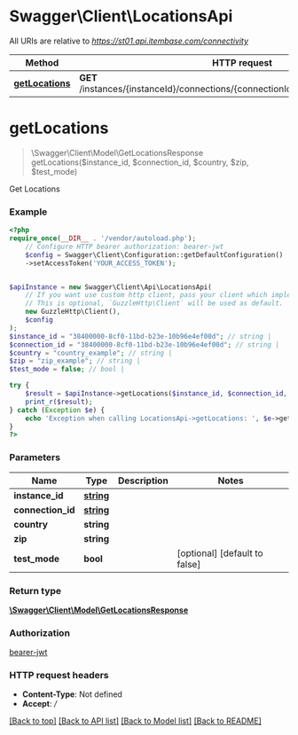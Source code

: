 # Swagger\Client\LocationsApi

All URIs are relative to *https://st01.api.itembase.com/connectivity*

Method | HTTP request | Description
------------- | ------------- | -------------
[**getLocations**](LocationsApi.md#getlocations) | **GET** /instances/{instanceId}/connections/{connectionId}/shipping/api/v2/locations | Get Locations

# **getLocations**
> \Swagger\Client\Model\GetLocationsResponse getLocations($instance_id, $connection_id, $country, $zip, $test_mode)

Get Locations

### Example
```php
<?php
require_once(__DIR__ . '/vendor/autoload.php');
    // Configure HTTP bearer authorization: bearer-jwt
    $config = Swagger\Client\Configuration::getDefaultConfiguration()
    ->setAccessToken('YOUR_ACCESS_TOKEN');


$apiInstance = new Swagger\Client\Api\LocationsApi(
    // If you want use custom http client, pass your client which implements `GuzzleHttp\ClientInterface`.
    // This is optional, `GuzzleHttp\Client` will be used as default.
    new GuzzleHttp\Client(),
    $config
);
$instance_id = "38400000-8cf0-11bd-b23e-10b96e4ef00d"; // string | 
$connection_id = "38400000-8cf0-11bd-b23e-10b96e4ef00d"; // string | 
$country = "country_example"; // string | 
$zip = "zip_example"; // string | 
$test_mode = false; // bool | 

try {
    $result = $apiInstance->getLocations($instance_id, $connection_id, $country, $zip, $test_mode);
    print_r($result);
} catch (Exception $e) {
    echo 'Exception when calling LocationsApi->getLocations: ', $e->getMessage(), PHP_EOL;
}
?>
```

### Parameters

Name | Type | Description  | Notes
------------- | ------------- | ------------- | -------------
 **instance_id** | [**string**](../Model/.md)|  |
 **connection_id** | [**string**](../Model/.md)|  |
 **country** | **string**|  |
 **zip** | **string**|  |
 **test_mode** | **bool**|  | [optional] [default to false]

### Return type

[**\Swagger\Client\Model\GetLocationsResponse**](../Model/GetLocationsResponse.md)

### Authorization

[bearer-jwt](../../README.md#bearer-jwt)

### HTTP request headers

 - **Content-Type**: Not defined
 - **Accept**: */*

[[Back to top]](#) [[Back to API list]](../../README.md#documentation-for-api-endpoints) [[Back to Model list]](../../README.md#documentation-for-models) [[Back to README]](../../README.md)

